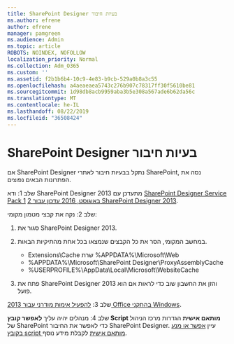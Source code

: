 ```yaml
---
title: SharePoint Designer בעיות חיבור
ms.author: efrene
author: efrene
manager: pamgreen
ms.audience: Admin
ms.topic: article
ROBOTS: NOINDEX, NOFOLLOW
localization_priority: Normal
ms.collection: Adm_O365
ms.custom: ''
ms.assetid: f2b1b6b4-10c9-4e83-b9cb-529a0b8a3c55
ms.openlocfilehash: a4aeaeaea5743c276b907c78317ff30f5610be81
ms.sourcegitcommit: 1d98db8acb9959aba3b5e308a567ade6b62da56c
ms.translationtype: MT
ms.contentlocale: he-IL
ms.lasthandoff: 08/22/2019
ms.locfileid: "36508424"
---
```

# <a name="sharepoint-designer-connection-issues"></a>SharePoint Designer בעיות חיבור 

אם SharePoint Designer נתקל בבעיות חיבור לאתרי SharePoint, נסה את הפתרונות הבאים נפוצים.

שלב 1: ודא SharePoint Designer 2013 מתעדכן עם [SharePoint Designer Service Pack 1](https://support.microsoft.com/help/2817441/description-of-microsoft-sharepoint-designer-2013-service-pack-1-sp1) [2 באוגוסט, 2016 עדכון עבור SharePoint Designer 2013](https://support.microsoft.com/help/3114721/august-2-2016-update-for-sharepoint-designer-2013-kb3114721).



שלב 2: נקה את קבצי מטמון מקומי:

1. סגור את SharePoint Designer 2013.

2. במחשב המקומי, הסר את כל הקבצים שנמצאו בכל אחת מהתיקיות הבאות.

    - Extensions\Cache שרת %APPDATA%\Microsoft\Web
    - %APPDATA%\Microsoft\SharePoint Designer\ProxyAssemblyCache
    - %USERPROFILE%\AppData\Local\Microsoft\WebsiteCache

3. פתח את SharePoint Designer 2013 והזן את החשבון שוב כדי לראות אם הוא פועל.

שלב 3: [להפעיל אימות מודרני עבור 2013 Office בהתקני Windows](https://docs.microsoft.com/office365/admin/security-and-compliance/enable-modern-authentication?redirectSourcePath=/article/Enable-Modern-Authentication-for-Office-2013-on-Windows-devices-7dc1c01a-090f-4971-9677-f1b192d6c910&view=o365-worldwide).

שלב 4: מנהלים יהיה עליך **לאפשר קובץ Script מותאם אישית** הגדרות מרכז הניהול של SharePoint כדי לאפשר את החיבור SharePoint Designer. עיין [אפשר או מנע בקובץ script מותאם אישית](https://docs.microsoft.com/sharepoint/allow-or-prevent-custom-script) לקבלת מידע נוסף.


